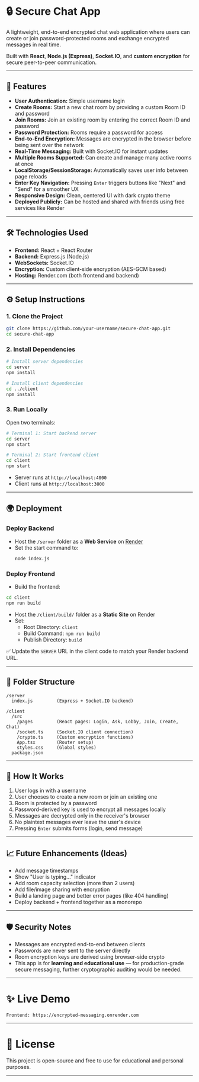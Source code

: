 
# 🔒 Secure Chat App

A lightweight, end-to-end encrypted chat web application where users can create or join password-protected rooms and exchange encrypted messages in real time.

Built with **React**, **Node.js (Express)**, **Socket.IO**, and **custom encryption** for secure peer-to-peer communication.

---

## 🚀 Features

- **User Authentication:** Simple username login
- **Create Rooms:** Start a new chat room by providing a custom Room ID and password
- **Join Rooms:** Join an existing room by entering the correct Room ID and password
- **Password Protection:** Rooms require a password for access
- **End-to-End Encryption:** Messages are encrypted in the browser before being sent over the network
- **Real-Time Messaging:** Built with Socket.IO for instant updates
- **Multiple Rooms Supported:** Can create and manage many active rooms at once
- **LocalStorage/SessionStorage:** Automatically saves user info between page reloads
- **Enter Key Navigation:** Pressing `Enter` triggers buttons like "Next" and "Send" for a smoother UX
- **Responsive Design:** Clean, centered UI with dark crypto theme
- **Deployed Publicly:** Can be hosted and shared with friends using free services like Render

---

## 🛠 Technologies Used

- **Frontend:** React + React Router
- **Backend:** Express.js (Node.js)
- **WebSockets:** Socket.IO
- **Encryption:** Custom client-side encryption (AES-GCM based)
- **Hosting:** Render.com (both frontend and backend)

---

## ⚙️ Setup Instructions

### 1. Clone the Project

```bash
git clone https://github.com/your-username/secure-chat-app.git
cd secure-chat-app
```

### 2. Install Dependencies

```bash
# Install server dependencies
cd server
npm install

# Install client dependencies
cd ../client
npm install
```

### 3. Run Locally

Open two terminals:

```bash
# Terminal 1: Start backend server
cd server
npm start

# Terminal 2: Start frontend client
cd client
npm start
```

- Server runs at `http://localhost:4000`
- Client runs at `http://localhost:3000`

---

## 🌍 Deployment

### Deploy Backend

- Host the `/server` folder as a **Web Service** on [Render](https://render.com/)
- Set the start command to:
  ```bash
  node index.js
  ```

### Deploy Frontend

- Build the frontend:

```bash
cd client
npm run build
```

- Host the `/client/build/` folder as a **Static Site** on Render
- Set:
  - Root Directory: `client`
  - Build Command: `npm run build`
  - Publish Directory: `build`

✅ Update the `SERVER` URL in the client code to match your Render backend URL.

---

## 🧩 Folder Structure

```
/server
  index.js         (Express + Socket.IO backend)

/client
  /src
    /pages         (React pages: Login, Ask, Lobby, Join, Create, Chat)
    /socket.ts     (Socket.IO client connection)
    /crypto.ts     (Custom encryption functions)
    App.tsx        (Router setup)
    styles.css     (Global styles)
  package.json
```

---

## 💬 How It Works

1. User logs in with a username
2. User chooses to create a new room or join an existing one
3. Room is protected by a password
4. Password-derived key is used to encrypt all messages locally
5. Messages are decrypted only in the receiver's browser
6. No plaintext messages ever leave the user's device
7. Pressing `Enter` submits forms (login, send message)

---

## 📈 Future Enhancements (Ideas)

- Add message timestamps
- Show "User is typing..." indicator
- Add room capacity selection (more than 2 users)
- Add file/image sharing with encryption
- Build a landing page and better error pages (like 404 handling)
- Deploy backend + frontend together as a monorepo

---

## 🛡️ Security Notes

- Messages are encrypted end-to-end between clients
- Passwords are never sent to the server directly
- Room encryption keys are derived using browser-side crypto
- This app is for **learning and educational use** — for production-grade secure messaging, further cryptographic auditing would be needed.

---

# ✨ Live Demo

>

```
Frontend: https://encrypted-messaging.onrender.com
```

---

# 📜 License

This project is open-source and free to use for educational and personal purposes.

---
